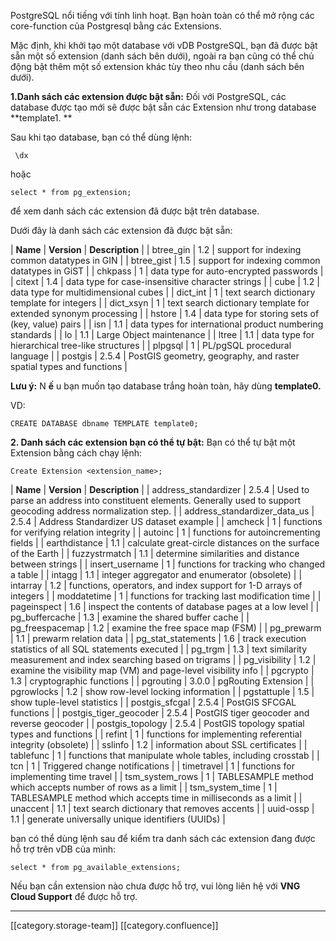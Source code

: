 PostgreSQL nổi tiếng với tính linh hoạt. Bạn hoàn toàn có thể mở rộng các core-function của Postgresql bằng các Extensions.

Mặc định, khi khởi tạo một database với vDB PostgreSQL, bạn đã được bật sẵn một số extension (danh sách bên dưới), ngoài ra bạn cũng có thể chủ động bật thêm một số extension khác tùy theo nhu cầu (danh sách bên dưới).

 **1.Danh sách các extension được bật sẵn:** Đối với PostgreSQL, các database được tạo mới sẽ được bật sẵn các Extension như trong database  **template1. ** 

Sau khi tạo database, bạn có thể dùng lệnh:


```
 \dx
```
hoặc


```
select * from pg_extension; 
```
để xem danh sách các extension đã được bật trên database.



Dưới đây là danh sách các extension đã được bật sẵn:



|  **Name**  |  **Version**  |  **Description**  | 
| btree_gin | 1.2 | support for indexing common datatypes in GIN | 
| btree_gist | 1.5 | support for indexing common datatypes in GiST | 
| chkpass | 1 | data type for auto-encrypted passwords | 
| citext | 1.4 | data type for case-insensitive character strings | 
| cube | 1.2 | data type for multidimensional cubes | 
| dict_int | 1 | text search dictionary template for integers | 
| dict_xsyn | 1 | text search dictionary template for extended synonym processing | 
| hstore | 1.4 | data type for storing sets of (key, value) pairs | 
| isn | 1.1 | data types for international product numbering standards | 
| lo | 1.1 | Large Object maintenance | 
| ltree | 1.1 | data type for hierarchical tree-like structures | 
| plpgsql | 1 | PL/pgSQL procedural language | 
| postgis | 2.5.4 | PostGIS geometry, geography, and raster spatial types and functions | 



 **Lưu ý:** N **ế** u bạn muốn tạo database trắng hoàn toàn, hãy dùng  **template0.** 

VD:


```
CREATE DATABASE dbname TEMPLATE template0;
```




 **2. Danh sách các extension bạn có thể tự bật:** Bạn có thể tự bật một Extension bằng cách chạy lệnh:


```
Create Extension <extension_name>;
```




|  **Name**  |  **Version**  |  **Description**  | 
| address_standardizer | 2.5.4 | Used to parse an address into constituent elements. Generally used to support geocoding address normalization step. | 
| address_standardizer_data_us | 2.5.4 | Address Standardizer US dataset example | 
| amcheck | 1 | functions for verifying relation integrity | 
| autoinc | 1 | functions for autoincrementing fields | 
| earthdistance | 1.1 | calculate great-circle distances on the surface of the Earth | 
| fuzzystrmatch | 1.1 | determine similarities and distance between strings | 
| insert_username | 1 | functions for tracking who changed a table | 
| intagg | 1.1 | integer aggregator and enumerator (obsolete) | 
| intarray | 1.2 | functions, operators, and index support for 1-D arrays of integers | 
| moddatetime | 1 | functions for tracking last modification time | 
| pageinspect | 1.6 | inspect the contents of database pages at a low level | 
| pg_buffercache | 1.3 | examine the shared buffer cache | 
| pg_freespacemap | 1.2 | examine the free space map (FSM) | 
| pg_prewarm | 1.1 | prewarm relation data | 
| pg_stat_statements | 1.6 | track execution statistics of all SQL statements executed | 
| pg_trgm | 1.3 | text similarity measurement and index searching based on trigrams | 
| pg_visibility | 1.2 | examine the visibility map (VM) and page-level visibility info | 
| pgcrypto | 1.3 | cryptographic functions | 
| pgrouting | 3.0.0 | pgRouting Extension | 
| pgrowlocks | 1.2 | show row-level locking information | 
| pgstattuple | 1.5 | show tuple-level statistics | 
| postgis_sfcgal | 2.5.4 | PostGIS SFCGAL functions | 
| postgis_tiger_geocoder | 2.5.4 | PostGIS tiger geocoder and reverse geocoder | 
| postgis_topology | 2.5.4 | PostGIS topology spatial types and functions | 
| refint | 1 | functions for implementing referential integrity (obsolete) | 
| sslinfo | 1.2 | information about SSL certificates | 
| tablefunc | 1 | functions that manipulate whole tables, including crosstab | 
| tcn | 1 | Triggered change notifications | 
| timetravel | 1 | functions for implementing time travel | 
| tsm_system_rows | 1 | TABLESAMPLE method which accepts number of rows as a limit | 
| tsm_system_time | 1 | TABLESAMPLE method which accepts time in milliseconds as a limit | 
| unaccent | 1.1 | text search dictionary that removes accents | 
| uuid-ossp | 1.1 | generate universally unique identifiers (UUIDs) | 



bạn có thể dùng lệnh sau để kiểm tra danh sách các extension đang được hỗ trợ trên vDB của mình:




```
select * from pg_available_extensions;
```


Nếu bạn cần extension nào chưa được hỗ trợ, vui lòng liên hệ với  **VNG Cloud Support** để được hỗ trợ.



*****

[[category.storage-team]] 
[[category.confluence]] 
